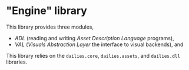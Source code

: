 # "Engine" library
This library provides three modules,
- *ADL* (reading and writing *Asset Description Language* programs),
- *VAL* (*Visuals Abstraction Layer* the interface to visual backends), and

This library relies on the `dailies.core`, `dailies.assets`, and `dailies.dll` libraries.
